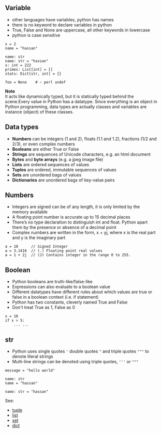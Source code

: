 ## Variable
* other languages have variables, python has names
* there is no keyword to declare variables in python
* True, False and None are uppercase, all other keywords in lowercase
* python is case sensitive

```
x = 2
name = "hassan"

name: str
name: str = "hassan"
x: int = 222
primes: List[int] = []
stats: Dict[str, int] = {}

foo = None    # ~ perl undef
```
**Note**    
It acts like dynamically typed, but it is statically typed behind the scene.Every value in Python has a datatype. Since everything is an object in Python programming, data types are actually classes and variables are instance (object) of these classes.

## Data types
* **Numbers** can be integers (1 and 2), floats (1.1 and 1.2), fractions (1/2 and 2/3), or even complex numbers
* **Booleans** are either True or False
* **Strings** are sequences of Unicode characters, e.g. an html document
* **Bytes** and **byte arrays** (e.g. a jpeg image file)
* **Lists** are ordered sequences of values
* **Tuples** are ordered, immutable sequences of values
* **Sets** are unordered bags of values
* **Dictionaries** are unordered bags of key-value pairs

## Numbers
* Integers are signed can be of any length, it is only limited by the memory available
* A floating point number is accurate up to 15 decimal places
* There’s no type declaration to distinguish int and float. Python apart them by the presence or absence of a decimal point
* Complex numbers are written in the form, x + yj, where x is the real part and y is the imaginary part
```
a = 10      // Signed Integer
a = 3.1416  // (.) Floating point real values
a = 1 + 2j  // (J) Contains integer in the range 0 to 255.
```

## Boolean
* Python booleans are truth-like/false-like
* Expressions can also evaluate to a boolean value
* Different datatypes have different rules about which values are true or false in a boolean context (i.e. if statement)
* Python has two constants, cleverly named True and False
* Don't treat True as 1, False as 0
```
x = 10
if x > 5:
    ... ...
```

## str
* Python uses single quotes `'` double quotes `"` and triple quotes `"""` to denote literal strings
* Multi-line strings can be denoted using triple quotes, `'''` or `"""`
```
message = "hello world"

name: str
name = "hassan"

name: str = "hassan"
```

See:    
* [tuple](#)     
* [list](#)
* [set](#)
* [dict](#)
